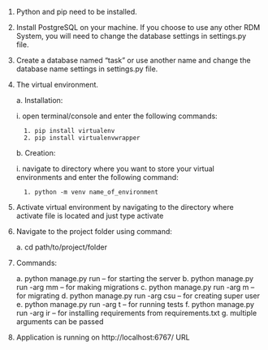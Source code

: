 1. Python and pip need to be installed.

2. Install PostgreSQL on your machine. If you choose to use any other RDM System, you will need to change the database settings in settings.py file.

3. Create a database named “task” or use another name and change the database name settings in settings.py file.

4. The virtual environment.

   a. Installation:
   
      i. open terminal/console and enter the following commands:
      
         1. pip install virtualenv
         2. pip install virtualenvwrapper
         
   b. Creation:
   
      i. navigate to directory where you want to store your virtual environments and enter the following command:
      
         1. python -m venv name_of_environment
         
5. Activate virtual environment by navigating to the directory where activate file is located and just type activate

6. Navigate to the project folder using command:

   a. cd path/to/project/folder
   
7. Commands:

   a. python manage.py run – for starting the server
   b. python manage.py run -arg mm – for making migrations
   c. python manage.py run -arg m – for migrating
   d. python manage.py run -arg csu – for creating super user
   e. python manage.py run -arg t – for running tests
   f. python manage.py run -arg ir – for installing requirements from requirements.txt
   g. multiple arguments can be passed
   
8. Application is running on  http://localhost:6767/ URL
